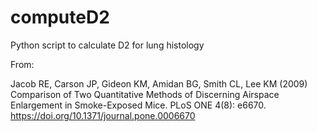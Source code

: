 # computeD2
Python script to calculate D2 for lung histology


From:

Jacob RE, Carson JP, Gideon KM, Amidan BG, Smith CL, Lee KM (2009) Comparison of Two Quantitative Methods of Discerning Airspace Enlargement in Smoke-Exposed Mice. PLoS ONE 4(8): e6670. https://doi.org/10.1371/journal.pone.0006670
